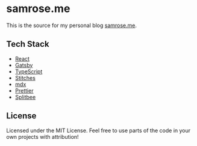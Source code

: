 # samrose.me

This is the source for my personal blog [samrose.me](https://samrose.me).

## Tech Stack

- [React](https://github.com/facebook/react)
- [Gatsby](https://github.com/gatsbyjs/gatsby)
- [TypeScript](https://github.com/microsoft/typescript)
- [Stitches](https://github.com/modulz/stitches)
- [mdx](https://github.com/mdx-js/mdx)
- [Prettier](https://github.com/prettier/prettier)
- [Splitbee](https://splitbee.io)

## License

Licensed under the MIT License. Feel free to use parts of the code in your own projects with attribution!
